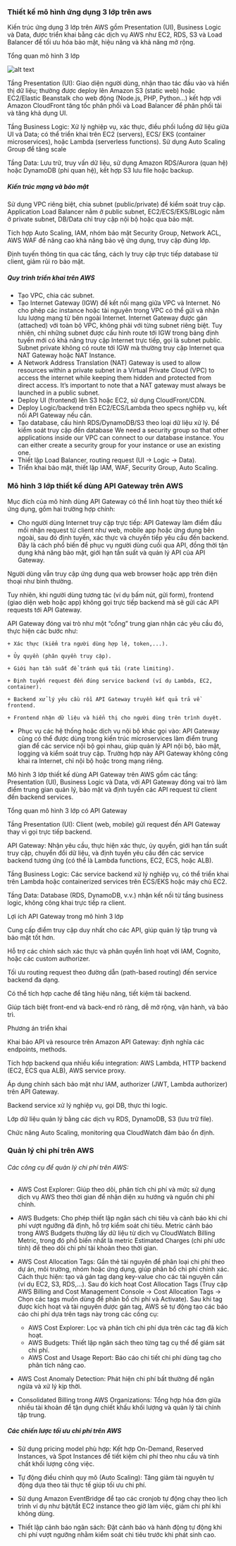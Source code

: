 ### Thiết kế mô hình ứng dụng 3 lớp trên aws

Kiến trúc ứng dụng 3 lớp trên AWS gồm Presentation (UI), Business Logic và Data, được triển khai bằng các dịch vụ AWS như EC2, RDS, S3 và Load Balancer để tối ưu hóa bảo mật, hiệu năng và khả năng mở rộng.

Tổng quan mô hình 3 lớp

![alt text](Image/01.%20aws%203%20tiers%20application.png)


Tầng Presentation (UI): Giao diện người dùng, nhận thao tác đầu vào và hiển thị dữ liệu; thường được deploy lên Amazon S3 (static web) hoặc EC2/Elastic Beanstalk cho web động (Node.js, PHP, Python...) kết hợp với Amazon CloudFront tăng tốc phân phối và Load Balancer để phân phối tải và tăng khả dụng UI.

Tầng Business Logic: Xử lý nghiệp vụ, xác thực, điều phối luồng dữ liệu giữa UI và Data; có thể triển khai trên EC2 (servers), ECS/ EKS (container microservices), hoặc Lambda (serverless functions). Sử dụng Auto Scaling Group để tăng scale

Tầng Data: Lưu trữ, truy vấn dữ liệu, sử dụng Amazon RDS/Aurora (quan hệ) hoặc DynamoDB (phi quan hệ), kết hợp S3 lưu file hoặc backup.







##### Kiến trúc mạng và bảo mật

Sử dụng VPC riêng biệt, chia subnet (public/private) để kiểm soát truy cập. Application Load Balancer nằm ở public subnet, EC2/ECS/EKS/BLogic nằm ở private subnet, DB/Data chỉ truy cập nội bộ hoặc qua bảo mật.

Tích hợp Auto Scaling, IAM, nhóm bảo mật Security Group, Network ACL, AWS WAF để nâng cao khả năng bảo vệ ứng dụng, truy cập đúng lớp.

Định tuyến thông tin qua các tầng, cách ly truy cập trực tiếp database từ client, giảm rủi ro bảo mật.


##### Quy trình triển khai trên AWS

- Tạo VPC, chia các subnet.
- Tạo Internet Gateway (IGW) để kết nối mạng giữa VPC và Internet. Nó cho phép các instance hoặc tài nguyên trong VPC có thể gửi và nhận lưu lượng mạng từ bên ngoài Internet. Internet Gateway được gán (attached) với toàn bộ VPC, không phải với từng subnet riêng biệt. Tuy nhiên, chỉ những subnet được cấu hình route tới IGW trong bảng định tuyến mới có khả năng truy cập Internet trực tiếp, gọi là subnet public. Subnet private không có route tới IGW mà thường truy cập Internet qua NAT Gateway hoặc NAT Instance.
- A Network Address Translation (NAT) Gateway is used to allow resources within a private subnet in a Virtual Private Cloud (VPC) to access the internet while keeping them hidden and protected from direct access. It’s important to note that a NAT gateway must always be launched in a public subnet.
- Deploy UI (frontend) lên S3 hoặc EC2, sử dụng CloudFront/CDN.
- Deploy Logic/backend trên EC2/ECS/Lambda theo specs nghiệp vụ, kết nối API Gateway nếu cần.
- Tạo database, cấu hình RDS/DynamoDB/S3 theo loại dữ liệu xử lý. Để kiểm soát truy cập đến database We need a security group so that other applications inside our VPC can connect to our database instance. You can either create a security group for your instance or use an existing one. 
- Thiết lập Load Balancer, routing request (UI → Logic → Data).
- Triển khai bảo mật, thiết lập IAM, WAF, Security Group, Auto Scaling.


### Mô hình 3 lớp thiết kế dùng API Gateway trên AWS

Mục đích của mô hình dùng API Gateway có thể linh hoạt tùy theo thiết kế ứng dụng, gồm hai trường hợp chính:

- Cho người dùng Internet truy cập trực tiếp: API Gateway làm điểm đầu mối nhận request từ client như web, mobile app hoặc ứng dụng bên ngoài, sau đó định tuyến, xác thực và chuyển tiếp yêu cầu đến backend. Đây là cách phổ biến để phục vụ người dùng cuối qua API, đồng thời tận dụng khả năng bảo mật, giới hạn tần suất và quản lý API của API Gateway.

Người dùng vẫn truy cập ứng dụng qua web browser hoặc app trên điện thoại như bình thường.

Tuy nhiên, khi người dùng tương tác (ví dụ bấm nút, gửi form), frontend (giao diện web hoặc app) không gọi trực tiếp backend mà sẽ gửi các API requests tới API Gateway.

API Gateway đóng vai trò như một “cổng” trung gian nhận các yêu cầu đó, thực hiện các bước như:

    + Xác thực (kiểm tra người dùng hợp lệ, token,...).

    + Ủy quyền (phân quyền truy cập).

    + Giới hạn tần suất để tránh quá tải (rate limiting).

    + Định tuyến request đến đúng service backend (ví dụ Lambda, EC2, container).

    + Backend xử lý yêu cầu rồi API Gateway truyền kết quả trả về frontend.

    + Frontend nhận dữ liệu và hiển thị cho người dùng trên trình duyệt.

- Phục vụ các hệ thống hoặc dịch vụ nội bộ khác gọi vào: API Gateway cũng có thể được dùng trong kiến trúc microservices làm điểm trung gian để các service nội bộ gọi nhau, giúp quản lý API nội bộ, bảo mật, logging và kiểm soát truy cập. Trường hợp này API Gateway không công khai ra Internet, chỉ nội bộ hoặc trong mạng riêng.


Mô hình 3 lớp thiết kế dùng API Gateway trên AWS gồm các tầng: Presentation (UI), Business Logic và Data, với API Gateway đóng vai trò làm điểm trung gian quản lý, bảo mật và định tuyến các API request từ client đến backend services.

Tổng quan mô hình 3 lớp có API Gateway

Tầng Presentation (UI): Client (web, mobile) gửi request đến API Gateway thay vì gọi trực tiếp backend.

API Gateway: Nhận yêu cầu, thực hiện xác thực, ủy quyền, giới hạn tần suất truy cập, chuyển đổi dữ liệu, và định tuyến yêu cầu đến các service backend tương ứng (có thể là Lambda functions, EC2, ECS, hoặc ALB).

Tầng Business Logic: Các service backend xử lý nghiệp vụ, có thể triển khai trên Lambda hoặc containerized services trên ECS/EKS hoặc máy chủ EC2.

Tầng Data: Database (RDS, DynamoDB, v.v.) nhận kết nối từ tầng business logic, không công khai trực tiếp ra client.

Lợi ích API Gateway trong mô hình 3 lớp

Cung cấp điểm truy cập duy nhất cho các API, giúp quản lý tập trung và bảo mật tốt hơn.

Hỗ trợ các chính sách xác thực và phân quyền linh hoạt với IAM, Cognito, hoặc các custom authorizer.

Tối ưu routing request theo đường dẫn (path-based routing) đến service backend đa dạng.

Có thể tích hợp cache để tăng hiệu năng, tiết kiệm tải backend.

Giúp tách biệt front-end và back-end rõ ràng, dễ mở rộng, vận hành, và bảo trì.

Phương án triển khai

Khai báo API và resource trên Amazon API Gateway: định nghĩa các endpoints, methods.

Tích hợp backend qua nhiều kiểu integration: AWS Lambda, HTTP backend (EC2, ECS qua ALB), AWS service proxy.

Áp dụng chính sách bảo mật như IAM, authorizer (JWT, Lambda authorizer) trên API Gateway.

Backend service xử lý nghiệp vụ, gọi DB, thực thi logic.

Lớp dữ liệu quản lý bằng các dịch vụ RDS, DynamoDB, S3 (lưu trữ file).

Chức năng Auto Scaling, monitoring qua CloudWatch đảm bảo ổn định.

### Quản lý chi phí trên AWS

###### Các công cụ để quản lý chi phí trên AWS:

- AWS Cost Explorer: Giúp theo dõi, phân tích chi phí và mức sử dụng dịch vụ AWS theo thời gian để nhận diện xu hướng và nguồn chi phí chính.

- AWS Budgets: Cho phép thiết lập ngân sách chi tiêu và cảnh báo khi chi phí vượt ngưỡng đã định, hỗ trợ kiểm soát chi tiêu. Metric cảnh báo trong AWS Budgets thường lấy dữ liệu từ dịch vụ CloudWatch Billing Metric, trong đó phổ biến nhất là metric Estimated Charges (chi phí ước tính) để theo dõi chi phí tài khoản theo thời gian.

- AWS Cost Allocation Tags: Gắn thẻ tài nguyên để phân loại chi phí theo dự án, môi trường, nhóm hoặc ứng dụng, giúp phân bổ chi phí chính xác. Cách thực hiện: tạo và gán tag dạng key-value cho các tài nguyên cần (ví dụ EC2, S3, RDS,...). Sau đó kích hoạt Cost Allocation Tags (Truy cập AWS Billing and Cost Management Console -> Cost Allocation Tags -> Chọn các tags muốn dùng để phân bổ chi phí và Activate). Sau khi tag được kích hoạt và tài nguyên được gán tag, AWS sẽ tự động tạo các báo cáo chi phí dựa trên tags này trong các công cụ:
  + AWS Cost Explorer: Lọc và phân tích chi phí dựa trên các tag đã kích hoạt.
  + AWS Budgets: Thiết lập ngân sách theo từng tag cụ thể để giám sát chi phí.
  + AWS Cost and Usage Report: Báo cáo chi tiết chi phí dùng tag cho phân tích nâng cao.

- AWS Cost Anomaly Detection: Phát hiện chi phí bất thường để ngăn ngừa và xử lý kịp thời.

- Consolidated Billing trong AWS Organizations: Tổng hợp hóa đơn giữa nhiều tài khoản để tận dụng chiết khấu khối lượng và quản lý tài chính tập trung.

##### Các chiến lược tối ưu chi phí trên AWS

- Sử dụng pricing model phù hợp: Kết hợp On-Demand, Reserved Instances, và Spot Instances để tiết kiệm chi phí theo nhu cầu và tính chất khối lượng công việc.

- Tự động điều chỉnh quy mô (Auto Scaling): Tăng giảm tài nguyên tự động dựa theo tải thực tế giúp tối ưu chi phí.

- Sử dụng Amazon EventBridge để tạo các cronjob tự động chạy theo lịch trình ví dụ như bật/tắt EC2 instance theo giờ làm việc, giảm chi phí khi không dùng.

- Thiết lập cảnh báo ngân sách: Đặt cảnh báo và hành động tự động khi chi phí vượt ngưỡng nhằm kiểm soát chi tiêu trước khi phát sinh cao.
